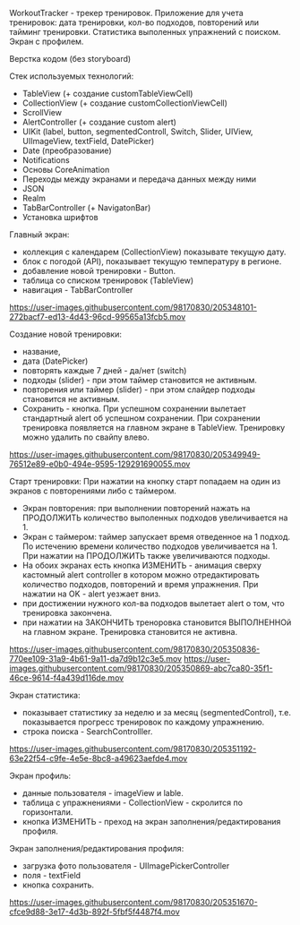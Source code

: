 WorkoutTracker - трекер тренировок. Приложение для учета тренировок: дата тренировки, кол-во подходов, повторений или тайминг тренировки. Статистика выполенных упражнений с поиском. Экран с профилем.

Верстка кодом (без storyboard)

Стек используемых технологий:

- TableView (+ создание customTableViewCell)
- CollectionView (+ создание customCollectionViewCell)
- ScrollView
- AlertController (+ создание custom alert)
- UIKit (label, button, segmentedControll, Switch, Slider, UIView, UIImageView, textField, DatePicker)
- Date (преобразование)
- Notifications
- Основы CoreAnimation
- Переходы между экранами и передача данных между ними
- JSON
- Realm
- TabBarController (+ NavigatonBar)
- Установка шрифтов

Главный экран:
- коллекция с календарем (CollectionView) показывате текущую дату.
- блок с погодой (API), показывает текущую температуру в регионе.
- добавление новой тренировки - Button.
- таблица со списком тренировок (TableView)
- навигация - TabBarController

https://user-images.githubusercontent.com/98170830/205348101-272bacf7-ed13-4d43-96cd-99565a13fcb5.mov

Создание новой тренировки:
- название,
- дата (DatePicker)
- повторять каждые 7 дней - да/нет (switch)
- подходы (slider) - при этом таймер становится не активным.
- повторения или таймер  (slider) - при этом слайдер подходы становится не активным.
- Сохранить - кнопка. При успешном сохранении вылетает стандартный alert об успешном сохранении. При сохранении тренировка появляется на главном экране 
в TableView. Тренировку можно удалить по свайпу влево.


https://user-images.githubusercontent.com/98170830/205349949-76512e89-e0b0-494e-9595-129291690055.mov

Старт тренировки: При нажатии на кнопку старт попадаем на один из экранов с повторениями либо с таймером.
- Экран повторения: при выполнении повторений нажать на ПРОДОЛЖИТЬ количество выполенных подходов увеличивается на 1. 
- Экран с таймером: таймер запускает время отведенное на 1 подход. По истечению времени количество подходов увеличивается на 1. При нажатии на ПРОДОЛЖИТЬ 
также увеличиваются подходы.
- На обоих экранах есть кнопка ИЗМЕНИТЬ - анимация сверху кастомный alert controller в котором можно отредактировать количество подходов, повторений и время упражнения. При нажатии на OK - alert уезжает вниз.
- при достижении нужного кол-ва подходов вылетает alert о том, что тренировка закончена.
- при нажатии на ЗАКОНЧИТЬ треноровка становится ВЫПОЛНЕННОй на главном экране. Тренировка становится не активна.

https://user-images.githubusercontent.com/98170830/205350836-770ee109-31a9-4b61-9a11-da7d9b12c3e5.mov
https://user-images.githubusercontent.com/98170830/205350869-abc7ca80-35f1-46ce-9614-f4a439d116de.mov

Экран статистика: 
- показывает статистику за неделю и за месяц (segmentedControl), т.е. показывается прогресс тренировок по каждому упражнению.
- строка поиска - SearchControlller.

https://user-images.githubusercontent.com/98170830/205351192-63e22f54-c9fe-4e5e-8bc8-a49623aefde4.mov

Экран профиль:
- данные пользователя - imageView и  lable.
- таблица с упражнениями - CollectionView - скролится по горизонтали.
- кнопка ИЗМЕНИТЬ - преход на экран заполнения/редактирования профиля.

Экран заполнения/редактирования профиля:
- загрузка фото пользователя - UIImagePickerController
- поля - textField
- кнопка сохранить.

https://user-images.githubusercontent.com/98170830/205351670-cfce9d88-3e17-4d3b-892f-5fbf5f4487f4.mov


